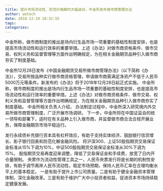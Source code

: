 ```yaml
---
title: 提升市场流动性、防范价格瞬时大幅波动，中金所发布做市商管理办法
author: wetech
date: 2018-12-28 18:32:55
tags: 
categories: 
---
```

中金所称，做市商制度的推出是场内衍生品市场一项重要的基础性制度安排，也是提高市场流动性和运行效率的重要举措。上述《办法》对做市商资格条件、做市交易、权利义务和监督管理等方面作出明确规定，为在相关金融期货品种引入做市商夯实了制度基础。
<!-- more -->
中金所12月28日发布《中国金融期货交易所做市商管理办法》（以下简称《办法》），交易所按品种实行做市商资格管理，申请做市商需满足净资产不低于人民币5000万元等条件。新发布的《办法》将于2018年12月28日起正式实施。
中金所称，做市商制度的推出是场内衍生品市场一项重要的基础性制度安排，也是提高市场流动性和运行效率的重要举措。上述《办法》对做市商资格条件、做市交易、权利义务和监督管理等方面作出明确规定，为在相关金融期货品种引入做市商夯实了制度基础。
中金所相关负责人介绍，
办法制定过程中，中金所深入研究境内外交易所做市商管理制度，广泛开展市场调研。
下一步，中金所将在中国证监会的统一领导和部署下，适时在有关品种上引入做市商，并监督做市商合法合规开展业务，保障金融期货市场平稳运行。
 
 
 
发行永续债补充银行资本具有杠杆效应，有助于支持实体经济、鼓励银行信贷增长、影子银行回表和防范化解金融风险。
将沪深300、上证50股指期货交易保证金标准从15%下调为10%，中证500股指期货交易保证金标准从30%下调为15%。
股指期货交易再度迎来调整，降低了交易保证金和手续费，放宽了日内开仓量限制。
央票作为流动性管理工具之一，人民币央票发行将是长期的机制性安排，有助于调节离岸人民币流动性，稳定市场预期，保持人民币汇率在合理均衡水平上的基本稳定。
一是有助于提升上市公司质量。二是有助于健全金融资本管理体制，深化金融改革。三是有助于维护广大中小投资者权益，促进资本市场持续稳定健康发展。
